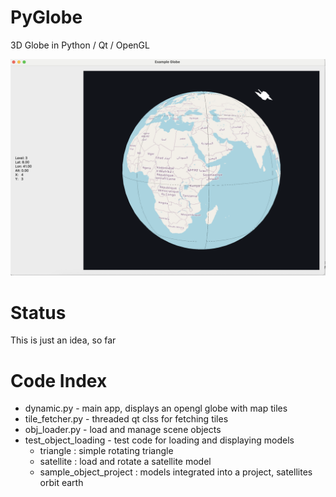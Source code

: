 # PyGlobe
3D Globe in Python / Qt / OpenGL

![Screenshot](globe.png?raw=true "Example Screenshot")


# Status
This is just an idea, so far

# Code Index
- dynamic.py - main app, displays an opengl globe with map tiles
- tile_fetcher.py - threaded qt clss for fetching tiles
- obj_loader.py - load and manage scene objects
- test_object_loading  - test code for loading and displaying models
    - triangle : simple rotating triangle
    - satellite : load and rotate a satellite model
    - sample_object_project : models integrated into a project, satellites orbit earth

